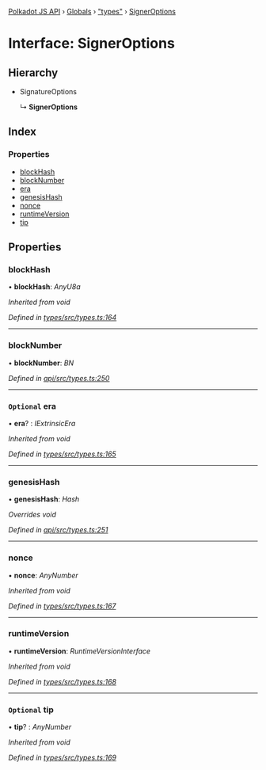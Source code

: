 [Polkadot JS API](../README.md) › [Globals](../globals.md) › ["types"](../modules/_types_.md) › [SignerOptions](_types_.signeroptions.md)

# Interface: SignerOptions

## Hierarchy

* SignatureOptions

  ↳ **SignerOptions**

## Index

### Properties

* [blockHash](_types_.signeroptions.md#blockhash)
* [blockNumber](_types_.signeroptions.md#blocknumber)
* [era](_types_.signeroptions.md#optional-era)
* [genesisHash](_types_.signeroptions.md#genesishash)
* [nonce](_types_.signeroptions.md#nonce)
* [runtimeVersion](_types_.signeroptions.md#runtimeversion)
* [tip](_types_.signeroptions.md#optional-tip)

## Properties

###  blockHash

• **blockHash**: *AnyU8a*

*Inherited from void*

*Defined in [types/src/types.ts:164](https://github.com/polkadot-js/api/blob/bd57359dc/packages/types/src/types.ts#L164)*

___

###  blockNumber

• **blockNumber**: *BN*

*Defined in [api/src/types.ts:250](https://github.com/polkadot-js/api/blob/bd57359dc/packages/api/src/types.ts#L250)*

___

### `Optional` era

• **era**? : *IExtrinsicEra*

*Inherited from void*

*Defined in [types/src/types.ts:165](https://github.com/polkadot-js/api/blob/bd57359dc/packages/types/src/types.ts#L165)*

___

###  genesisHash

• **genesisHash**: *Hash*

*Overrides void*

*Defined in [api/src/types.ts:251](https://github.com/polkadot-js/api/blob/bd57359dc/packages/api/src/types.ts#L251)*

___

###  nonce

• **nonce**: *AnyNumber*

*Inherited from void*

*Defined in [types/src/types.ts:167](https://github.com/polkadot-js/api/blob/bd57359dc/packages/types/src/types.ts#L167)*

___

###  runtimeVersion

• **runtimeVersion**: *RuntimeVersionInterface*

*Inherited from void*

*Defined in [types/src/types.ts:168](https://github.com/polkadot-js/api/blob/bd57359dc/packages/types/src/types.ts#L168)*

___

### `Optional` tip

• **tip**? : *AnyNumber*

*Inherited from void*

*Defined in [types/src/types.ts:169](https://github.com/polkadot-js/api/blob/bd57359dc/packages/types/src/types.ts#L169)*
